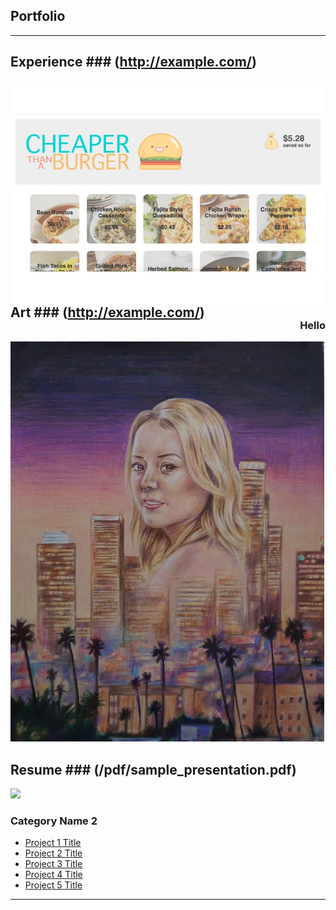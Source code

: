 ## Portfolio
---

## Experience ### (http://example.com/)

<img src="images/cheaper_than_a_burger.jpg?raw=true" style="float:left;"/>
<h3 style="float:right;">Hello</h3>

## Art ### (http://example.com/)
<img src="images/elissa.jpg?raw=true"/>


## Resume ### (/pdf/sample_presentation.pdf)
<img src="images/dummy_thumbnail.jpg?raw=true"/>


### Category Name 2

- [Project 1 Title](http://example.com/)
- [Project 2 Title](http://example.com/)
- [Project 3 Title](http://example.com/)
- [Project 4 Title](http://example.com/)
- [Project 5 Title](http://example.com/)

---
